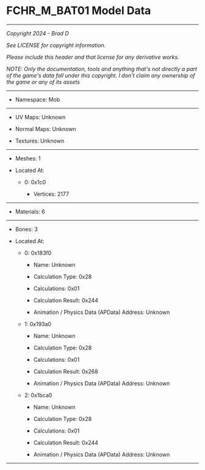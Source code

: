 # FCHR_M_BAT01 Model Data

---

*Copyright 2024 - Brad D*

*See LICENSE for copyright information.*

*Please include this header and that license for any derivative works.*

*NOTE: Only the documentation, tools and anything that's not directly a part of the game's data fall under this copyright. I don't claim any ownership of the game or any of its assets*

---

* Namespace: Mob

---

* UV Maps: Unknown

* Normal Maps: Unknown

* Textures: Unknown

---

* Meshes: 1

* Located At:

  * 0: 0x1c0

    * Vertices: 2177

---

* Materials: 6

---

* Bones: 3

* Located At:

  * 0: 0x183f0

    * Name: Unknown

    * Calculation Type: 0x28

    * Calculations: 0x01

    * Calculation Result: 0x244

    * Animation / Physics Data (APData) Address: Unknown

  * 1: 0x193a0

    * Name: Unknown

    * Calculation Type: 0x28

    * Calculations: 0x01

    * Calculation Result: 0x268

    * Animation / Physics Data (APData) Address: Unknown

  * 2: 0x1bca0

    * Name: Unknown

    * Calculation Type: 0x28

    * Calculations: 0x01

    * Calculation Result: 0x244

    * Animation / Physics Data (APData) Address: Unknown

---

